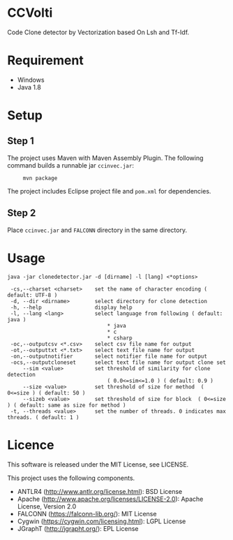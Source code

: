 # CCVolti
Code Clone detector by Vectorization based On Lsh and Tf-Idf.

# Requirement
 - Windows
 - Java 1.8
 
# Setup
## Step 1
The project uses Maven with Maven Assembly Plugin.
The following command builds a runnable jar `ccinvec.jar`:

         mvn package

The project  includes Eclipse project file and `pom.xml` for dependencies. 

## Step 2
Place `ccinvec.jar` and `FALCONN` directory in the same directory.

# Usage
```
java -jar clonedetector.jar -d [dirname] -l [lang] <*options>
```

```
 -cs,--charset <charset>    set the name of character encoding ( default: UTF-8 )
 -d, --dir <dirname>        select directory for clone detection
 -h, --help                 display help
 -l, --lang <lang>          select language from following ( default: java )
                                * java
                                * c
                                * csharp
 -oc,--outputcsv <*.csv>    select csv file name for output
 -ot,--outputtxt <*.txt>    select text file name for output
 -on,--outputnotifier       select notifier file name for output
 -ocs,--outputcloneset      select text file name for output clone set
     --sim <value>          set threshold of similarity for clone detection
                                ( 0.0<=sim<=1.0 ) ( default: 0.9 )
     --size <value>         set threshold of size for method  ( 0<=size ) ( default: 50 )
     --sizeb <value>        set threshold of size for block  ( 0<=size ) ( default: same as size for method )
 -t, --threads <value>      set the number of threads. 0 indicates max threads. ( default: 1 )
```

# Licence
This software is released under the MIT License, see LICENSE.

This project uses the following components.

 - ANTLR4 (http://www.antlr.org/license.html): BSD License
 - Apache (http://www.apache.org/licenses/LICENSE-2.0):  Apache License, Version 2.0
 - FALCONN (https://falconn-lib.org/): MIT License
 - Cygwin (https://cygwin.com/licensing.html): LGPL License
 - JGraphT (http://jgrapht.org/): EPL License
